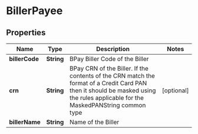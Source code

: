 
# BillerPayee

## Properties
Name | Type | Description | Notes
------------ | ------------- | ------------- | -------------
**billerCode** | **String** | BPay Biller Code of the Biller | 
**crn** | **String** | BPay CRN of the Biller. If the contents of the CRN match the format of a Credit Card PAN then it should be masked using the rules applicable for the MaskedPANString common type |  [optional]
**billerName** | **String** | Name of the Biller | 




